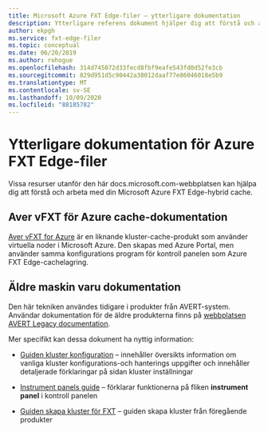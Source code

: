 ```yaml
---
title: Microsoft Azure FXT Edge-filer – ytterligare dokumentation
description: Ytterligare referens dokument hjälper dig att förstå och arbeta med din Microsoft Azure FXT Edge-hybrid cache.
author: ekpgh
ms.service: fxt-edge-filer
ms.topic: conceptual
ms.date: 06/20/2019
ms.author: rohogue
ms.openlocfilehash: 314d745072d33fecd8fbf9eafe543fd0d52fe3cb
ms.sourcegitcommit: 829d951d5c90442a38012daaf77e86046018e5b9
ms.translationtype: MT
ms.contentlocale: sv-SE
ms.lasthandoff: 10/09/2020
ms.locfileid: "88185782"
---
```

# <a name="additional-documentation-for-azure-fxt-edge-filer"></a>Ytterligare dokumentation för Azure FXT Edge-filer

Vissa resurser utanför den här docs.microsoft.com-webbplatsen kan hjälpa dig att förstå och arbeta med din Microsoft Azure FXT Edge-hybrid cache.

## <a name="avere-vfxt-for-azure-cache-documentation"></a>Aver vFXT för Azure cache-dokumentation

[Aver vFXT for Azure](https://docs.microsoft.com/azure/avere-vfxt/) är en liknande kluster-cache-produkt som använder virtuella noder i Microsoft Azure. Den skapas med Azure Portal, men använder samma konfigurations program för kontroll panelen som Azure FXT Edge-cachelagring. 

## <a name="legacy-hardware-documentation"></a>Äldre maskin varu dokumentation 

Den här tekniken användes tidigare i produkter från AVERT-system. Användar dokumentation för de äldre produkterna finns på [webbplatsen AVERT Legacy documentation](https://azure.github.io/Avere/). 

Mer specifikt kan dessa dokument ha nyttig information:

* [Guiden kluster konfiguration](https://azure.github.io/Avere/legacy/ops_guide/4_7/html/ops_conf_index.html) – innehåller översikts information om vanliga kluster konfigurations-och hanterings uppgifter och innehåller detaljerade förklaringar på sidan kluster inställningar 

* [Instrument panels guide](https://azure.github.io/Avere/legacy/dashboard/4_7/html/ops_dashboard_index.html) – förklarar funktionerna på fliken **instrument panel** i kontroll panelen

* [Guiden skapa kluster för FXT](https://azure.github.io/Avere/legacy/create_cluster/4_8/html/create_index.html) – guiden skapa kluster från föregående produkter

